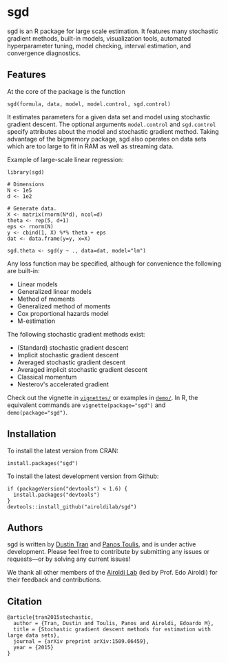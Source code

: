 # sgd

sgd is an R package for large
scale estimation. It features many stochastic gradient methods, built-in models,
visualization tools, automated hyperparameter tuning, model checking, interval
estimation, and convergence diagnostics.

## Features
At the core of the package is the function
```{R}
sgd(formula, data, model, model.control, sgd.control)
```
It estimates parameters for a given data set and model using stochastic gradient
descent. The optional arguments `model.control` and `sgd.control` specify
attributes about the model and stochastic gradient method. Taking advantage of
the bigmemory package, sgd also operates on data sets which are too large to fit
in RAM as well as streaming data.

Example of large-scale linear regression:
```{R}
library(sgd)

# Dimensions
N <- 1e5
d <- 1e2

# Generate data.
X <- matrix(rnorm(N*d), ncol=d)
theta <- rep(5, d+1)
eps <- rnorm(N)
y <- cbind(1, X) %*% theta + eps
dat <- data.frame(y=y, x=X)

sgd.theta <- sgd(y ~ ., data=dat, model="lm")
```

Any loss function may be specified, although for convenience the following are
built-in:
* Linear models
* Generalized linear models
* Method of moments
* Generalized method of moments
* Cox proportional hazards model
* M-estimation

The following stochastic gradient methods exist:
* (Standard) stochastic gradient descent
* Implicit stochastic gradient descent
* Averaged stochastic gradient descent
* Averaged implicit stochastic gradient descent
* Classical momentum
* Nesterov's accelerated gradient

Check out the vignette in [`vignettes/`](vignettes/) or examples in [`demo/`](demo/).
In R, the equivalent commands are `vignette(package="sgd")` and
`demo(package="sgd")`.

## Installation
To install the latest version from CRAN:
```{R}
install.packages("sgd")
```

To install the latest development version from Github:
```{R}
if (packageVersion("devtools") < 1.6) {
  install.packages("devtools")
}
devtools::install_github("airoldilab/sgd")
```

## Authors
sgd is written by [Dustin Tran](http://dustintran.com) and
[Panos Toulis](http://www.people.fas.harvard.edu/~ptoulis), and is under active
development. Please feel free to contribute by submitting any issues or
requests—or by solving any current issues!

We thank all other members of the [Airoldi Lab](http://applied.stat.harvard.edu)
(led by Prof. Edo Airoldi) for their feedback and contributions.

## Citation

```
@article{tran2015stochastic,
  author = {Tran, Dustin and Toulis, Panos and Airoldi, Edoardo M},
  title = {Stochastic gradient descent methods for estimation with large data sets},
  journal = {arXiv preprint arXiv:1509.06459},
  year = {2015}
}
```
